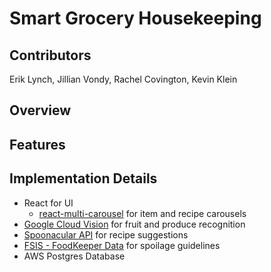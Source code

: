 # Smart Grocery Housekeeping

## Contributors

Erik Lynch, Jillian Vondy, Rachel Covington, Kevin Klein

## Overview

## Features

## Implementation Details
- React for UI
  - [react-multi-carousel](https://www.npmjs.com/package/react-multi-carousel) for item and recipe carousels
- [Google Cloud Vision](https://cloud.google.com/vision?hl=en) for fruit and produce recognition
- [Spoonacular API](https://spoonacular.com/food-api) for recipe suggestions 
- [FSIS - FoodKeeper Data](https://catalog.data.gov/dataset/fsis-foodkeeper-data) for spoilage guidelines
- AWS Postgres Database
